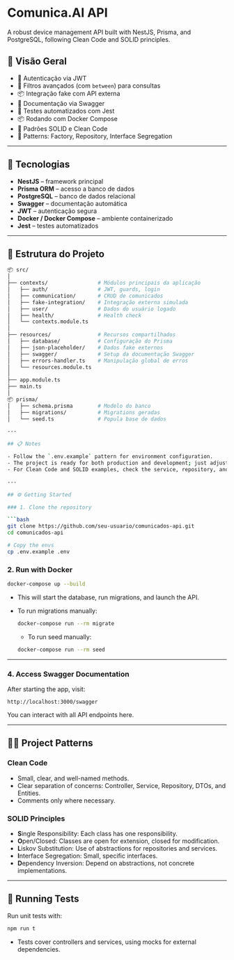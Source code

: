 # Comunica.AI API

A robust device management API built with NestJS, Prisma, and PostgreSQL, following Clean Code and SOLID principles.

## 🧱 Visão Geral

- 🔐 Autenticação via JWT
- 🎯 Filtros avançados (com `between`) para consultas
- 📦 Integração fake com API externa
- 📑 Documentação via Swagger
- 🧪 Testes automatizados com Jest
- 📦 Rodando com Docker Compose
- 🧼 Padrões SOLID e Clean Code
- 🧰 Patterns: Factory, Repository, Interface Segregation

---

## 🚀 Tecnologias

- **NestJS** – framework principal
- **Prisma ORM** – acesso a banco de dados
- **PostgreSQL** – banco de dados relacional
- **Swagger** – documentação automática
- **JWT** – autenticação segura
- **Docker / Docker Compose** – ambiente containerizado
- **Jest** – testes automatizados

---

## 🧭 Estrutura do Projeto

```bash
📦 src/
│
├── contexts/                # Módulos principais da aplicação
│   ├── auth/                # JWT, guards, login
│   ├── communication/       # CRUD de comunicados
│   ├── fake-integration/    # Integração externa simulada
│   ├── user/                # Dados do usuário logado
│   ├── health/              # Health check
│   └── contexts.module.ts
│
├── resources/               # Recursos compartilhados
│   ├── database/            # Configuração do Prisma
│   ├── json-placeholder/    # Dados fake externos
│   ├── swagger/             # Setup da documentação Swagger
│   ├── errors-handler.ts    # Manipulação global de erros
│   └── resources.module.ts
│
├── app.module.ts
├── main.ts
│
📦 prisma/
│   ├── schema.prisma        # Modelo do banco
│   ├── migrations/          # Migrations geradas
│   └── seed.ts              # Popula base de dados

---

## 📋 Notes

- Follow the `.env.example` pattern for environment configuration.
- The project is ready for both production and development; just adjust `DATABASE_URL` as needed.
- For Clean Code and SOLID examples, check the service, repository, and controller files.

---

## ⚙️ Getting Started

### 1. Clone the repository

```bash
git clone https://github.com/seu-usuario/comunicados-api.git
cd comunicados-api

# Copy the envs
cp .env.example .env
```
### 2. Run with Docker

```bash
docker-compose up --build
```

- This will start the database, run migrations, and launch the API.
- To run migrations manually:
  ```bash
  docker-compose run --rm migrate
  ```

  - To run seed manually:
  ```bash
  docker-compose run --rm seed
  ```

---

### 4. Access Swagger Documentation

After starting the app, visit:

```
http://localhost:3000/swagger
```

You can interact with all API endpoints here.

---

## 🧑‍💻 Project Patterns

### Clean Code

- Small, clear, and well-named methods.
- Clear separation of concerns: Controller, Service, Repository, DTOs, and Entities.
- Comments only where necessary.

### SOLID Principles

- **S**ingle Responsibility: Each class has one responsibility.
- **O**pen/Closed: Classes are open for extension, closed for modification.
- **L**iskov Substitution: Use of abstractions for repositories and services.
- **I**nterface Segregation: Small, specific interfaces.
- **D**ependency Inversion: Depend on abstractions, not concrete implementations.

---

## 🧪 Running Tests

Run unit tests with:

```bash
npm run t
```

- Tests cover controllers and services, using mocks for external dependencies.
